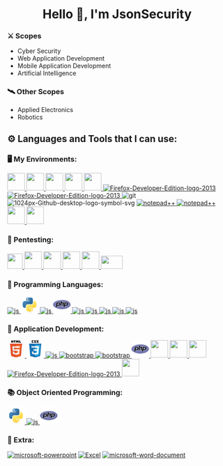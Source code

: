 # <h1 align="center">Hello 👾, I'm JsonSecurity</h1>
<!-------------------------------------------------------------->
<h3 align="left">⚔️ Scopes</h3>
<ul>
  <li>Cyber Security</li>
  <li>Web Application Development</li>
  <li>Mobile Application Development</li>
  <li>Artificial Intelligence</li>
</ul>
<h3 align="left">🛰️ Other Scopes</h3>
<ul>
  <li>Applied Electronics</li>
  <li>Robotics</li>
</ul>
<!-------------------------------------------------------------->
<h2 align="left">⚙️ Languages and Tools that I can use:</h2>
<!-------------------------------------------------------------->

<h3 align="left">🖥️ My Environments:</h3>
<p>
  <a href="https://www.kali.org/">
    <img src="https://seeklogo.com/images/K/kali-linux-logo-AED181186E-seeklogo.com.png" width="40px" height="40px" border="0" decora/>
  </a>
  <a href="https://www.parrotsec.org/">
    <img src="https://styles.redditmedia.com/t5_3jxys/styles/communityIcon_z9jsfziqpdac1.jpg?format=pjpg&s=4ded88935752780a668f7d11d20062d99c780ba9" width="40px" height="40px" border="0" decora/>
  </a>
  <a href="https://www.virtualbox.org/">
    <img src="https://upload.wikimedia.org/wikipedia/commons/d/d5/Virtualbox_logo.png" width="40px" height="40px" border="0" decora/>
  </a>
  <a href="https://www.sublimetext.com/">
    <img width="40px" height="40px" src="https://www.sublimehq.com/images/sublime_text.png" border="0"/>
  </a>
  <a href="https://github.com/microsoft/vscode">
    <img width="40px" height="40px" src="https://static-00.iconduck.com/assets.00/visual-studio-code-icon-2048x2026-9ua8vqiy.png" border="0"/>
  </a>
  <a href="https://developer.android.com/studio?hl=es-419"  target="_blank">
      <img src="https://upload.wikimedia.org/wikipedia/commons/thumb/c/c1/Android_Studio_icon_%282023%29.svg/480px-Android_Studio_icon_%282023%29.svg.png" alt="Firefox-Developer-Edition-logo-2013" height="40" width="40" border="0">
  </a>
  <a href="https://www.mozilla.org/en-US/firefox/developer/"  target="_blank">
      <img src="https://i.ibb.co/NrCpW5N/Firefox-Developer-Edition-logo-2013.png" alt="Firefox-Developer-Edition-logo-2013" height="40" width="40" border="0">
  </a>
  <a href="https://git-scm.com/" target="_blank" style="text-decoration: none;" rel="noreferrer">
    <img src="https://www.vectorlogo.zone/logos/git-scm/git-scm-icon.svg" alt="git" width="40" height="40"/> 
  </a> 
  <a href="https://desktop.github.com/" style="text-decoration: none;" target="_blank">
    <img src="https://i.ibb.co/7KZpZkL/1024px-Github-desktop-logo-symbol-svg.png" height="40" width="40" alt="1024px-Github-desktop-logo-symbol-svg" border="0">
  </a>
  <a href="https://www.arduino.cc/" target="_blank">
    <img src="https://www.arduino.cc/wiki/370832ed4114dd35d498f2f449b4781e/arduino.svg" width="auto" height="40px" alt="notepad++" border="0">
  </a>
  <a href="https://www.geogebra.org/materials" target="_blank">
    <img src="https://upload.wikimedia.org/wikipedia/commons/thumb/5/57/Geogebra.svg/150px-Geogebra.svg.png" width="auto" height="40px" alt="notepad++" border="0">
  </a>
  <a href="https://colab.research.google.com/" target="_blank">
    <img  width="40px" height="40px" src="https://avatars.githubusercontent.com/u/33467679"/>
  </a>
  <a href="https://www.latex-project.org/get/" target="_blank">
    <img  width="40px" height="40px" src="https://www.latex-project.org/about/logos/latex-project-logo_288x288.svg"/>
  </a>
</p>
<!-------------------------------------------------------------->
<h3 align="left">🎣 Pentesting:</h3>
<p align="left">
  <a href="https://portswigger.net/burp/communitydownload" target="_blank">
    <img width="35px" height="35px" src="https://miro.medium.com/v2/resize:fit:720/format:webp/1*KMYIE0A-u-DhaMm9N2ImlA.png"/>
  </a>
  <a href="https://app.hackthebox.com/" target="_blank">
    <img width="40px" height="40px" src="https://avatars.githubusercontent.com/u/31746234?s=200&v=4"/>
  </a>
  <a href="https://www.vulnhub.com/" target="_blank">
    <img width="40px" height="40px" src="https://styles.redditmedia.com/t5_3ielc/styles/communityIcon_3bj2qe3pois31.png"/>
  </a>
  <a href="https://nmap.org/" target="_blank">
    <img width="40px" height="40px" src="https://asset.brandfetch.io/idHnSFcYKj/idj4y8Dz-_.png"/>
  </a>
  <a href="https://www.exploit-db.com/searchsploit" target="_blank">
    <img width="40px" height="40px" src="https://www.exploit-db.com/images/spider-white.png"/>
  </a>
  <a href="https://www.docker.com/" target="_blank" rel="noreferrer"> 
    <img src="https://upload.wikimedia.org/wikipedia/commons/e/ea/Docker_%28container_engine%29_logo_%28cropped%29.png" width="50" height="30"/> 
  </a>
</p>
<!-------------------------------------------------------------->
<h3 align="left">🦖 Programming Languages:</h3>
<p>
  <a href="https://www.gnu.org/software/bash/" target="_blank" rel="noreferrer"> 
    <img src="https://runcode-app-public.s3.amazonaws.com/images/bash-shell-script-online-editor-compiler.original.png" alt="js" width="40" height="40"/> 
  </a>
  <a href="https://www.python.org" target="_blank" rel="noreferrer">
    <img src="https://raw.githubusercontent.com/devicons/devicon/master/icons/python/python-original.svg" alt="python" width="40" height="40"/>
  </a>
  <a href="https://www.lua.org/" target="_blank" rel="noreferrer"> 
    <img src="https://upload.wikimedia.org/wikipedia/commons/thumb/c/cf/Lua-Logo.svg/600px-Lua-Logo.svg.png?20150107024942" alt="js" width="40" height="40"/> 
  </a>
  <a href="https://www.php.net" target="_blank" rel="noreferrer"> 
    <img src="https://raw.githubusercontent.com/devicons/devicon/master/icons/php/php-original.svg" alt="php" width="40" height="40"/> 
  </a>
  <a href="https://www.javascript.com/" target="_blank" rel="noreferrer"> 
    <img src="https://seeklogo.com/images/J/javascript-logo-8892AEFCAC-seeklogo.com.png" alt="js" width="31" height="31"/> 
  </a>
  <a href="https://www.java.com/es/" target="_blank" rel="noreferrer"> 
    <img src="https://brandslogos.com/wp-content/uploads/images/large/java-logo-1.png" alt="js" width="40" height="40"/> 
  </a>
  <a href="https://marketplace.visualstudio.com/items?itemName=ms-vscode.cpptools" target="_blank" rel="noreferrer"> 
    <img src="https://upload.wikimedia.org/wikipedia/commons/1/19/C_Logo.png" alt="js" width="40" height="40"/> 
  </a>
  <a href="https://marketplace.visualstudio.com/items?itemName=ms-vscode.cpptools" target="_blank" rel="noreferrer"> 
    <img src="https://upload.wikimedia.org/wikipedia/commons/3/32/C%2B%2B_logo.png" alt="js" width="40" height="40"/> 
  </a>
  <a href="https://github.com/dart-lang" target="_blank" rel="noreferrer"> 
    <img src="https://avatars.githubusercontent.com/u/1609975" alt="js" width="40" height="40"/> 
  </a>
</p>
<!-------------------------------------------------------------->
<h3 align="left">🧱 Application Development:</h3>
<p align="left">
  <a href="https://www.w3.org/html/" target="_blank" rel="noreferrer"> 
    <img src="https://raw.githubusercontent.com/devicons/devicon/master/icons/html5/html5-original-wordmark.svg" alt="html5" width="40" height="40"/> 
  </a>
  <a href="https://www.w3schools.com/css/" target="_blank" rel="noreferrer"> 
    <img src="https://raw.githubusercontent.com/devicons/devicon/master/icons/css3/css3-original-wordmark.svg" alt="css3" width="40" height="40"/> 
  </a>
  <a href="https://www.javascript.com/" target="_blank" rel="noreferrer"> 
    <img src="https://seeklogo.com/images/J/javascript-logo-8892AEFCAC-seeklogo.com.png" alt="js" width="31" height="31"/> 
  </a> 
  <a href="https://getbootstrap.com" target="_blank" rel="noreferrer"> 
    <img src="https://getbootstrap.com/docs/5.3/assets/brand/bootstrap-logo-shadow.png" alt="bootstrap" width="50" height="40"/> 
  </a>
  <a href="https://jquery.com/" target="_blank" rel="noreferrer"> 
    <img src="https://seeklogo.com/images/J/jquery-logo-CFE6ECE363-seeklogo.com.png" alt="bootstrap" width="35" height="35"/> 
  </a>
  <a href="https://www.php.net" target="_blank" rel="noreferrer"> 
    <img src="https://raw.githubusercontent.com/devicons/devicon/master/icons/php/php-original.svg" alt="php" width="40" height="40"/> 
  </a>
  <a href="https://www.mysql.com/" target="_blank" rel="noreferrer"> 
    <img src="https://cdn.icon-icons.com/icons2/1381/PNG/512/mysqlworkbench_93532.png" width="40" height="40"/> 
  </a>
  <a href="https://www.microsoft.com/es-es/sql-server/sql-server-downloads" target="_blank" rel="noreferrer"> 
    <img src="https://www.geekandjob.com/uploads/wiki/43b8c92d2a8fcd2a95ae6bf30c18494dae92467a.png" width="40" height="40"/> 
  </a>
  <a href="https://mariadb.org/" target="_blank" rel="noreferrer"> 
    <img src="https://static-00.iconduck.com/assets.00/mariadb-icon-512x340-txozryr2.png" width="40" height="40"/> 
  </a>
  <a href="https://github.com/flutter/flutter"  target="_blank">
      <img src="https://avatars.githubusercontent.com/u/14101776" alt="Firefox-Developer-Edition-logo-2013" height="40" width="40" border="0">
  </a>
  <a href="https://github.com/flet-dev/flet"  target="_blank">
      <img src="https://flet.dev/img/logo.svg" height="40" width="40" border="0">
  </a>
</p>
<!-------------------------------------------------------------->
<h3 align="left">📚 Object Oriented Programming:</h3>
<p>
  <a href="https://www.python.org" target="_blank" rel="noreferrer">
    <img src="https://raw.githubusercontent.com/devicons/devicon/master/icons/python/python-original.svg" alt="python" width="40" height="40"/>
  </a>
  <a href="https://www.java.com/es/" target="_blank" rel="noreferrer"> 
    <img src="https://brandslogos.com/wp-content/uploads/images/large/java-logo-1.png" alt="js" width="40" height="40"/> 
  </a>
  <a href="https://www.php.net" target="_blank" rel="noreferrer"> 
    <img src="https://raw.githubusercontent.com/devicons/devicon/master/icons/php/php-original.svg" alt="php" width="40" height="40"/> 
  </a>
</p>
<!-------------------------------------------------------------->
<h3>📓 Extra:</h3>
<a href="https://www.microsoft.com/en-us?ql=4"><img src="https://i.ibb.co/hWbmstm/pngwing-com.png" alt="microsoft-powerpoint" width="auto" height="40" border="0"></a>
<a href="https://www.microsoft.com/en-us?ql=4"><img src="https://i.ibb.co/P9qktLw/pngwing-com-1.png" width="auto" height="40" alt="Excel" border="0"></a>
<a href="https://www.microsoft.com/en-us?ql=4"><img src="https://i.ibb.co/1vHDj4d/pngwing-com-2.png" width="auto" height="40" alt="microsoft-word-document" border="0"></a>
<br>
<!-------------------------------------------------------------->
<!--
<dl>
  <dt width="30em">
    <img width="40px" height="40px" src="https://upload.wikimedia.org/wikipedia/commons/d/d5/Virtualbox_logo.png"/> 
    <a href="https://www.virtualbox.org/" target="_blank">
      Virtual Box
    </a>
  </dt>
</dl>
-->
